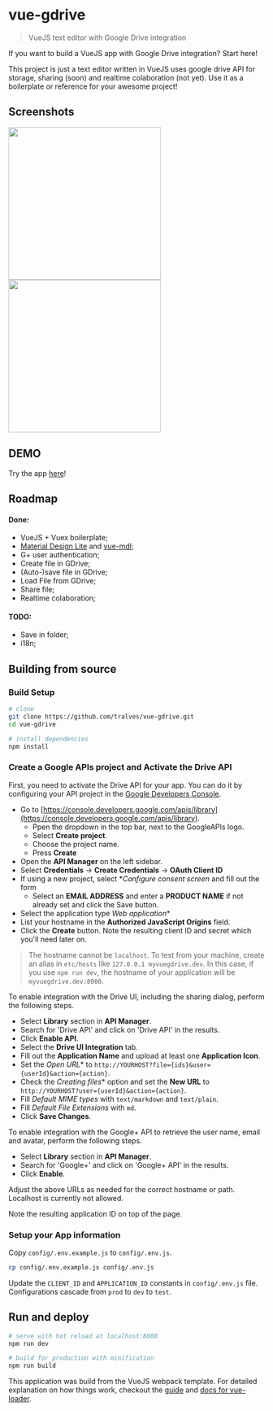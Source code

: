 # vue-gdrive

> VueJS text editor with Google Drive integration

If you want to build a VueJS app with Google Drive integration? Start here!

This project is just a text editor written in VueJS uses google drive API for storage, sharing (soon) and realtime colaboration (not yet). Use it as a boilerplate or reference for your awesome project!

## Screenshots

<a href="https://cloud.githubusercontent.com/assets/2600867/17316208/638acbea-5848-11e6-88f6-c84d63d249de.jpg"><img src="https://cloud.githubusercontent.com/assets/2600867/17316208/638acbea-5848-11e6-88f6-c84d63d249de.jpg" width="300" ></a>
<a href="https://cloud.githubusercontent.com/assets/2600867/17316214/6a1bf8e4-5848-11e6-8097-d5b1b6b856db.jpg"><img src="https://cloud.githubusercontent.com/assets/2600867/17316214/6a1bf8e4-5848-11e6-8097-d5b1b6b856db.jpg" width="300" ></a>

## DEMO
Try the app [here](https://tralves.github.io/vue-gdrive/)!

## Roadmap

#### Done:
- VueJS + Vuex boilerplate;
- [Material Design Lite](https://getmdl.io/) and [vue-mdl](http://posva.net/vue-mdl/#!/installation);
- G+ user authentication;
- Create file in GDrive;
- (Auto-)save file in GDrive;
- Load File from GDrive;
- Share file;
- Realtime colaboration;

#### TODO:

- Save in folder;
- i18n;

## Building from source

### Build Setup

``` bash
# clone
git clone https://github.com/tralves/vue-gdrive.git
cd vue-gdrive

# install dependencies
npm install
```

### Create a Google APIs project and Activate the Drive API

First, you need to activate the Drive API for your app. You can do it by configuring your API project in the
[Google Developers Console](https://console.developers.google.com/).


- Go to [https://console.developers.google.com/apis/library](https://console.developers.google.com/apis/library).
    - Ppen the dropdown in the top bar, next to the GoogleAPIs logo.
    - Select **Create project**.
    - Choose the project name.
    - Press **Create**
- Open the **API Manager** on the left sidebar.
- Select **Credentials** -> **Create Credentials** -> **OAuth Client ID**
- If using a new project, select **Configure consent screen* and fill out the form
    - Select an **EMAIL ADDRESS** and enter a **PRODUCT NAME** if not already set and click the Save button.
- Select the application type *Web application**
- List your hostname in the **Authorized JavaScript Origins** field.
- Click the **Create** button. Note the resulting client ID and secret which you'll need later on.

> The hostname cannot be `localhost`. To test from your machine, create an alias in `etc/hosts` like `127.0.0.1 myvuegdrive.dev`. In this case, if you use `npm run dev`, the hostname of your application will be `myvuegdrive.dev:8080`.

To enable integration with the Drive UI, including the sharing dialog, perform the following steps.

- Select **Library** section in **API Manager**.
- Search for 'Drive API' and click on 'Drive API' in the results.
- Click **Enable API**.
- Select the **Drive UI Integration** tab.
- Fill out the **Application Name** and upload at least one **Application Icon**.
- Set the *Open URL** to `http://YOURHOST?file={ids}&user={userId}&action={action}`.
- Check the *Creating files** option and set the **New URL** to `http://YOURHOST?user={userId}&action={action}`.
- Fill *Default MIME types* with `text/markdown` and `text/plain`.
- Fill *Default File Extensions* with `md`.
- Click **Save Changes**.

To enable integration with the Google+ API to retrieve the user name, email and avatar, perform the following steps.

- Select **Library** section in **API Manager**.
- Search for 'Google+' and click on 'Google+ API' in the results.
- Click **Enable**.

Adjust the above URLs as needed for the correct hostname or path. Localhost is currently not allowed.

Note the resulting application ID on top of the page.

### Setup your App information

Copy `config/.env.example.js` to `config/.env.js`.
``` bash
cp config/.env.example.js config/.env.js
```
Update the `CLIENT_ID` and `APPLICATION_ID` constants in `config/.env.js` file. Configurations cascade from `prod` to `dev` to `test`.

## Run and deploy

``` bash
# serve with hot reload at localhost:8080
npm run dev

# build for production with minification
npm run build
```

This application was build from the VueJS webpack template. For detailed explanation on how things work, checkout the [guide](http://vuejs-templates.github.io/webpack/) and [docs for vue-loader](http://vuejs.github.io/vue-loader).
